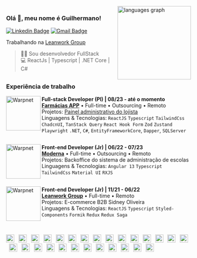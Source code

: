 <!-- Top langs card -->
<img align='right' src="https://github-readme-stats.vercel.app/api/top-langs?username=guilhermanosilva&locale=pt-br&hide_title=false&layout=compact&card_width=320&langs_count=5&theme=github_dark&hide_border=false&order=2&border_color=333333&text_color=cccccc&title_color=cccccc" height="200" alt="languages graph"  />

### Olá 👋, meu nome é Guilhermano!

<!-- Links badge -->
[![Linkedin Badge](https://img.shields.io/badge/-LinkedIn-154c79?style=flat-square&logo=Linkedin&logoColor=white&link=https://www.linkedin.com/in/guilhermanosilva/)](https://www.linkedin.com/in/guilhermanosilva/)
[![Gmail Badge](https://img.shields.io/badge/-guilhermanodev@gmail.com-D93025?style=flat-square&logo=Gmail&logoColor=white&link=mailto:guilhermanodev@gmail.com)](mailto:guilhermanodev@gmail.com)

Trabalhando na [Leanwork Group](https://www.leanwork.com.br/)<br/> 

> 👩‍💻 Sou desenvolvedor FullStack<br/> 
> 💻 ReactJs | Typescript | .NET Core | C#

<!-- [![Personal Badge](https://img.shields.io/badge/-Website-6633cc?style=flat-square&logo=Me&logoColor=white&link=https://www.guilhermanosilva.com/)](https://guilhermanosilva.com/) -->

##

### Experiência de trabalho

<!-- Leanwork group link logo -->
[<img align="left" height="94px" width="94px" alt="Warpnet" src="https://media.licdn.com/dms/image/v2/C4D0BAQHyEZH9yIkdMA/company-logo_100_100/company-logo_100_100/0/1660671072293/leanworkgroup_logo?e=1738800000&v=beta&t=gxZU1Yu8zsnlUjJGHn9-7kVh2c5GfHxcX7a-b_JeGc4"/>](https://www.leanwork.com.br/)

<!-- Experiência 3 -->
**Full-stack Developer (Pl) | 08/23 - até o momento** \
[**Farmácias APP**](https://www.farmaciasapp.com.br/) • Full-time • Outsourcing • Remoto \
Projetos: [Painel administrativo do lojista](https://lojista.farmaciasapp.com.br/) \
Linguagens & Tecnologias: `ReactJS` `Typescript` `TailwindCss` `ChadcnUI`, `TanStack Query` `React Hook Form` `Zod` `Zustand` `Playwright`
`.NET`, `C#`, `EntityFrameworkCore`, `Dapper`, `SQLServer`

##

<!-- Leanwork group link logo -->
[<img align="left" height="94px" width="94px" alt="Warpnet" src="https://media.licdn.com/dms/image/v2/C4D0BAQHyEZH9yIkdMA/company-logo_100_100/company-logo_100_100/0/1660671072293/leanworkgroup_logo?e=1738800000&v=beta&t=gxZU1Yu8zsnlUjJGHn9-7kVh2c5GfHxcX7a-b_JeGc4"/>](https://www.leanwork.com.br/)

<!-- Experiência 2 -->
**Front-end Developer (Jr) | 06/22 - 07/23** \
[**Moderna**](https://www.moderna.com.br/) • Full-time • Outsourcing • Remoto \
Projetos: Backoffice do sistema de administração de escolas \
Linguagens & Tecnologias: `Angular 13` `Typescript` `TailwindCss` `Material UI` `RXJS`

##

<!-- Leanwork group link logo -->
[<img align="left" height="94px" width="94px" alt="Warpnet" src="https://media.licdn.com/dms/image/v2/C4D0BAQHyEZH9yIkdMA/company-logo_100_100/company-logo_100_100/0/1660671072293/leanworkgroup_logo?e=1738800000&v=beta&t=gxZU1Yu8zsnlUjJGHn9-7kVh2c5GfHxcX7a-b_JeGc4"/>](https://www.leanwork.com.br/)

<!-- Experiência 1 -->
**Front-end Developer (Jr) | 11/21 - 06/22** \
[**Leanwork Group**](https://www.leanwork.com.br/) • Full-time • Remoto \
Projetos: E-commerce B2B Sidney Oliveira \
Linguagens & Tecnologias: `ReactJS` `Typescript` `Styled-Components` `Formik` `Redux` `Redux Saga`
<br/>
<br/>

##

<div align="left">
  <img src="https://cdn.jsdelivr.net/gh/devicons/devicon/icons/javascript/javascript-original.svg" height="22" alt="javascript logo"  />
  <img width="4" />
  <img src="https://cdn.jsdelivr.net/gh/devicons/devicon/icons/typescript/typescript-original.svg" height="22" alt="typescript logo"  />
  <img width="4" />
  <img src="https://cdn.jsdelivr.net/gh/devicons/devicon/icons/react/react-original.svg" height="22" alt="react logo"  />
  <img width="4" />
  <img src="https://cdn.jsdelivr.net/gh/devicons/devicon/icons/nextjs/nextjs-original.svg" height="22" alt="nextjs logo"  />
  <img width="4" />
  <img src="https://cdn.jsdelivr.net/gh/devicons/devicon/icons/storybook/storybook-original.svg" height="22" alt="storybook logo"  />
  <img width="4" />
  <img src="https://cdn.jsdelivr.net/gh/devicons/devicon/icons/nodejs/nodejs-original.svg" height="22" alt="nodejs logo"  />
  <img width="4" />
  <img src="https://cdn.jsdelivr.net/gh/devicons/devicon/icons/nestjs/nestjs-original.svg" height="22" alt="nestjs logo"  />
  <img width="4" />
  <img src="https://cdn.jsdelivr.net/gh/devicons/devicon/icons/jest/jest-plain.svg" height="22" alt="jest logo"  />
  <img width="4" />
  <img src="https://cdn.jsdelivr.net/gh/devicons/devicon/icons/azure/azure-original.svg" height="22" alt="azure logo"  />
  <img width="4" />
  <img src="https://cdn.jsdelivr.net/gh/devicons/devicon/icons/angularjs/angularjs-original.svg" height="22" alt="angularjs logo"  />
  <img width="4" />
  <img src="https://cdn.jsdelivr.net/gh/devicons/devicon/icons/csharp/csharp-original.svg" height="22" alt="csharp logo"  />
  <img width="4" />
  <img src="https://cdn.jsdelivr.net/gh/devicons/devicon/icons/css3/css3-original.svg" height="22" alt="css3 logo"  />
  <img width="4" />
  <img src="https://cdn.jsdelivr.net/gh/devicons/devicon/icons/dot-net/dot-net-original.svg" height="22" alt="dot-net logo"  />
  <img width="4" />
  <img src="https://cdn.jsdelivr.net/gh/devicons/devicon/icons/eslint/eslint-original.svg" height="22" alt="eslint logo"  />
  <img width="4" />
  <img src="https://cdn.jsdelivr.net/gh/devicons/devicon/icons/express/express-original.svg" height="22" alt="express logo"  />
  <img width="4" />
  <img src="https://cdn.jsdelivr.net/gh/devicons/devicon/icons/figma/figma-original.svg" height="22" alt="figma logo"  />
  <img width="4" />
  <img src="https://cdn.jsdelivr.net/gh/devicons/devicon/icons/git/git-original.svg" height="22" alt="git logo"  />
  <img width="4" />
  <img src="https://cdn.jsdelivr.net/gh/devicons/devicon/icons/materialui/materialui-original.svg" height="22" alt="materialui logo"  />
  <img width="4" />
  <img src="https://cdn.jsdelivr.net/gh/devicons/devicon/icons/npm/npm-original-wordmark.svg" height="22" alt="npm logo"  />
  <img width="4" />
  <img src="https://cdn.jsdelivr.net/gh/devicons/devicon/icons/redux/redux-original.svg" height="22" alt="redux logo"  />
  <img width="4" />
  <img src="https://cdn.jsdelivr.net/gh/devicons/devicon/icons/slack/slack-original.svg" height="22" alt="slack logo"  />
  <img width="4" />
  <img src="https://cdn.jsdelivr.net/gh/devicons/devicon/icons/tailwindcss/tailwindcss-original-wordmark.svg" height="22" alt="tailwindcss logo"  />
  <img width="4" />
  <img src="https://cdn.jsdelivr.net/gh/devicons/devicon/icons/trello/trello-plain.svg" height="22" alt="trello logo"  />
  <img width="4" />
  <img src="https://cdn.jsdelivr.net/gh/devicons/devicon/icons/visualstudio/visualstudio-plain.svg" height="22" alt="visualstudio logo"  />
  <img width="4" />
  <img src="https://cdn.jsdelivr.net/gh/devicons/devicon/icons/vscode/vscode-original.svg" height="22" alt="vscode logo"  />
  <img width="4" />
  <img src="https://cdn.jsdelivr.net/gh/devicons/devicon/icons/microsoftsqlserver/microsoftsqlserver-plain.svg" height="22" alt="microsoftsqlserver logo"  />
  <img width="4" />
  <img src="https://cdn.jsdelivr.net/gh/devicons/devicon/icons/postgresql/postgresql-original.svg" height="22" alt="postgresql logo"  />
</div>
